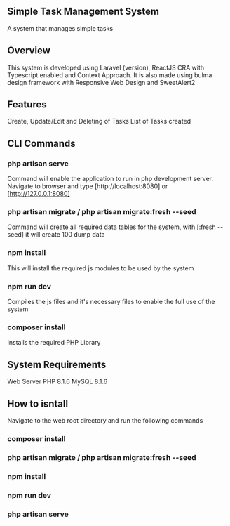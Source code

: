 Simple Task Management System
--------------------------------------------------
A system that manages simple tasks

Overview
--------------------------------------------------
This system is developed using Laravel (version), ReactJS CRA with Typescript enabled and Context Approach. 
It is also made using bulma design framework with Responsive Web Design and SweetAlert2

Features
-------------------------------------------------
Create, Update/Edit and Deleting of Tasks
List of Tasks created

CLI Commands
-------------------------------------------------
### php artisan serve
Command will enable the application to run in php development server.
Navigate to browser and type [http://localhost:8080] or [http://127.0.0.1:8080]

### php artisan migrate / php artisan migrate:fresh --seed
Command will create all required data tables for the system, with [:fresh --seed] it will create 100 dump data

### npm install
This will install the required js modules to be used by the system

### npm run dev
Compiles the js files and it's necessary files to enable the full use of the system

### composer install
Installs the required PHP Library


System Requirements
-------------------------------------------------
Web Server
PHP 8.1.6
MySQL 8.1.6


How to isntall
-------------------------------------------------
Navigate to the web root directory and run the following commands
### composer install
### php artisan migrate / php artisan migrate:fresh --seed
### npm install
### npm run dev
### php artisan serve